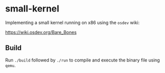 # small-kernel
Implementing a small kernel running on x86 using the `osdev` wiki:

https://wiki.osdev.org/Bare_Bones

## Build
Run `./build` followed by `./run` to compile and execute the binary file using `qemu`.